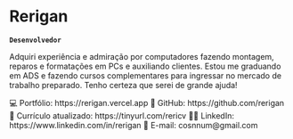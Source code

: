 # Rerigan
**`Desenvolvedor`**

<p>Adquiri experiência e admiração por computadores fazendo montagem, reparos e formatações em PCs e auxiliando clientes. Estou me graduando em ADS e fazendo cursos complementares para ingressar no mercado de trabalho preparado.
Tenho certeza que serei de grande ajuda!</p>
<p>
💻 Portfólio: https://rerigan.vercel.app
📂 GitHub: https://github.com/rerigan
📄 Currículo atualizado: https://tinyurl.com/rericv
👨‍💻 LinkedIn: https://www.linkedin.com/in/rerigan
📧 E-mail: cosnnum@gmail.com
</p>
